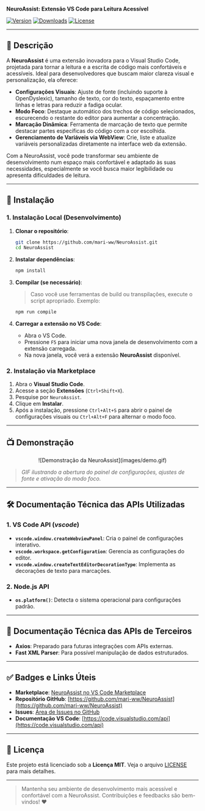 **NeuroAssist: Extensão VS Code para Leitura Acessível**

[![Version](https://img.shields.io/badge/version-0.0.1-blue.svg)](https://marketplace.visualstudio.com/items?itemName=mari-ww.neuroassist)
[![Downloads](https://img.shields.io/visual-studio-marketplace/d/mari-ww.neuroassist)](https://marketplace.visualstudio.com/items?itemName=mari-ww.neuroassist)
[![License](https://img.shields.io/badge/license-MIT-green.svg)](LICENSE)

---

## 📖 Descrição

A **NeuroAssist** é uma extensão inovadora para o Visual Studio Code, projetada para tornar a leitura e a escrita de código mais confortáveis e acessíveis. Ideal para desenvolvedores que buscam maior clareza visual e personalização, ela oferece:

* **Configurações Visuais**: Ajuste de fonte (incluindo suporte à OpenDyslexic), tamanho de texto, cor do texto, espaçamento entre linhas e letras para reduzir a fadiga ocular.
* **Modo Foco**: Destaque automático dos trechos de código selecionados, escurecendo o restante do editor para aumentar a concentração.
* **Marcação Dinâmica**: Ferramenta de marcação de texto que permite destacar partes específicas do código com a cor escolhida.
* **Gerenciamento de Variáveis via WebView**: Crie, liste e atualize variáveis personalizadas diretamente na interface web da extensão.

Com a NeuroAssist, você pode transformar seu ambiente de desenvolvimento num espaço mais confortável e adaptado às suas necessidades, especialmente se você busca maior legibilidade ou apresenta dificuldades de leitura.

---

## 🚀 Instalação

### 1. Instalação Local (Desenvolvimento)

1. **Clonar o repositório**:

   ```bash
   git clone https://github.com/mari-ww/NeuroAssist.git
   cd NeuroAssist
   ```

2. **Instalar dependências**:

   ```bash
   npm install
   ```

3. **Compilar (se necessário)**:

   > Caso você use ferramentas de build ou transpilações, execute o script apropriado. Exemplo:

   ```bash
   npm run compile
   ```

4. **Carregar a extensão no VS Code**:

   * Abra o VS Code.
   * Pressione `F5` para iniciar uma nova janela de desenvolvimento com a extensão carregada.
   * Na nova janela, você verá a extensão **NeuroAssist** disponível.

### 2. Instalação via Marketplace

1. Abra o **Visual Studio Code**.
2. Acesse a seção **Extensões** (`Ctrl+Shift+X`).
3. Pesquise por `NeuroAssist`.
4. Clique em **Instalar**.
5. Após a instalação, pressione `Ctrl+Alt+S` para abrir o painel de configurações visuais ou `Ctrl+Alt+F` para alternar o modo foco.

---

## 📺 Demonstração

<p align="center">
  ![Demonstração da NeuroAssist](images/demo.gif)
</p>

> *GIF ilustrando a abertura do painel de configurações, ajustes de fonte e ativação do modo foco.*

---

## 🛠️ Documentação Técnica das APIs Utilizadas

### 1. VS Code API (*vscode*)

* **`vscode.window.createWebviewPanel`**: Cria o painel de configurações interativo.
* **`vscode.workspace.getConfiguration`**: Gerencia as configurações do editor.
* **`vscode.window.createTextEditorDecorationType`**: Implementa as decorações de texto para marcações.

### 2. Node.js API

* **`os.platform()`**: Detecta o sistema operacional para configurações padrão.

---

## 📑 Documentação Técnica das APIs de Terceiros

* **Axios**: Preparado para futuras integrações com APIs externas.
* **Fast XML Parser**: Para possível manipulação de dados estruturados.

---

## ✅ Badges e Links Úteis

* **Marketplace**: [NeuroAssist no VS Code Marketplace](https://marketplace.visualstudio.com/items?itemName=mari-ww.neuroassist)
* **Repositório GitHub**: [https://github.com/mari-ww/NeuroAssist](https://github.com/mari-ww/NeuroAssist)
* **Issues**: [Área de Issues no GitHub](https://github.com/mari-ww/NeuroAssist/issues)
* **Documentação VS Code**: [https://code.visualstudio.com/api](https://code.visualstudio.com/api)

---

## 📝 Licença

Este projeto está licenciado sob a **Licença MIT**. Veja o arquivo [LICENSE](LICENSE) para mais detalhes.

---

> Mantenha seu ambiente de desenvolvimento mais acessível e confortável com a NeuroAssist. Contribuições e feedbacks são bem-vindos! ❤️
